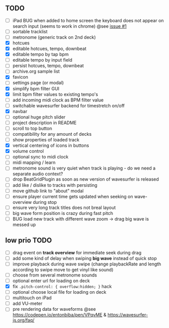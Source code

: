 
## TODO
  - [ ] iPad BUG when added to home screen the keyboard does not appear on search input (seems to work in chrome) @see [issue #1](https://github.com/othmar52/instrupella/issues/1)
  - [ ] sortable tracklist
  - [ ] metronome (generic track on 2nd deck)
  - [x] hotcues
  - [x] editable hotcues, tempo, downbeat
  - [x] editable tempo by tap bpm
  - [ ] editable tempo by input field
  - [ ] persist hotcues, tempo, downbeat
  - [ ] archive.org sample list
  - [x] favicon
  - [ ] settings page (or modal)
  - [x] simplify bpm filter GUI
  - [x] limit bpm filter values to existing tempo's
  - [ ] add incoming midi clock as BPM filter value
  - [ ] switchable wavesurfer backend for timestretch on/off
  - [x] navbar
  - [ ] optional huge pitch slider
  - [ ] project description in README
  - [ ] scroll to top button
  - [ ] compatibility for any amount of decks
  - [ ] show properties of loaded track
  - [x] vertical centering of icons in buttons
  - [x] volume control
  - [ ] optional sync to midi clock
  - [ ] midi mapping / learn
  - [ ] metronome sound is very quiet when track is playing - do we need a separate audio context?
  - [ ] drop BeatGridPlugin as soon as new version of wavesurfer is released
  - [ ] add like / dislike to tracks with persisting
  - [ ] move github link to "about" modal
  - [ ] ensure player current time gets updated when seeking on wave-overview during stop
  - [ ] ensure very long track titles does not breal layout
  - [ ] big wave form position is crazy during fast pitch
  - [ ] BUG load new track with different wave zoom -> drag big wave is messed up

## low prio TODO
  - [ ] drag event on **track overview** for immediate seek during drag
  - [ ] add some kind of delay when swiping **big wave** instead of quick stop
  - [ ] improve playback during wave swipe (change playbackRate and length according to swipe move to get vinyl like sound)
  - [ ] choose from several metronome sounds
  - [ ] optional enter url for loading on deck
  - [x] fix `.pitch-control: { overflow:hidden; }` hack
  - [ ] optional choose local file for loading on deck
  - [ ] multitouch on iPad
  - [ ] add VU-meter
  - [ ] pre rendering data for waveforms @see https://codepen.io/entonbiba/pen/VPqvME & https://wavesurfer-js.org/faq/